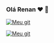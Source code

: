 ### Olá Renan ❤️ 👋

[![Meu git](https://img.shields.io/badge/GitHub-100000?style=for-the-badge&logo=github&logoColor=white)](https://github.com/MingRenan/MingRenan/blob/main/README.md)

[![Meu git](https://img.shields.io/badge/HTML-239120?style=for-the-badge&logo=html5&logoColor=white)]()

